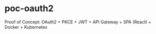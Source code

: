 # poc-oauth2
Proof of Concept: OAuth2 + PKCE + JWT + API Gateway + SPA (React) + Docker + Kubernetes
